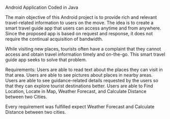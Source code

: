 Android Application Coded in Java

The main objective of this Android project is to provide rich and relevant travel-related information to users on the move.
The idea is to create a smart travel guide app that users can access anytime and from anywhere.
Since the proposed app is based on request and response, it does not require the continual acquisition of bandwidth.

While visiting new places, tourists often have a complaint that they cannot access and obtain travel information timely and on-the-go. 
This smart travel guide app seeks to solve that problem.

Requirements: 
Users are able to read text about the places they can visit in that area. 
Users are able to see pictures about places in nearby areas. 
Users are able to see guidance-related details requested by the users so that they can explore tourist destinations better.
Users are able to Find Location, Locate in Map, Weather Forecast, and Calculate Distance between two Cities.

Every requirement was fulfilled expect Weather Forecast and Calculate Distance between two cities.
